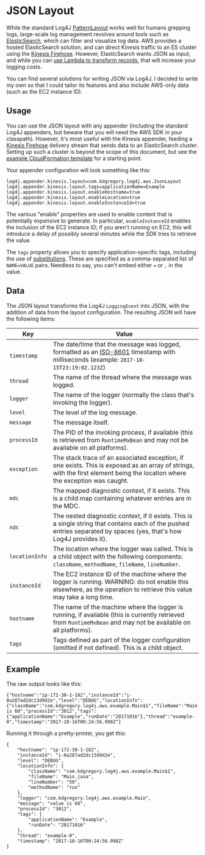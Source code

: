 # JSON Layout

While the standard Log4J [PatternLayout](http://logging.apache.org/log4j/1.2/apidocs/org/apache/log4j/PatternLayout.html)
works well for humans grepping logs, large-scale log management revolves around tools such as 
[ElasticSearch](https://www.elastic.co/products/elasticsearch), which can filter and visualize
log data. AWS provides a hosted ElasticSearch solution, and can direct Kinesis traffic to an ES
cluster using the [Kinesis Firehose](http://docs.aws.amazon.com/firehose/latest/dev/create-destination.html#create-destination-elasticsearch).
However, ElasticSearch wants JSON as input; and while you can [use Lambda to transform
records](http://docs.aws.amazon.com/firehose/latest/dev/data-transformation.html#lambda-blueprints),
that will increase your logging costs.

You can find several solutions for writing JSON via Log4J. I decided to write my own so that I
could tailor its features and also include AWS-only data (such as the EC2 instance ID).


## Usage

You can use the JSON layout with any appender (including the standard Log4J appenders, but beware
that you will need the AWS SDK in your classpath). However, it's most useful with the Kinesis
appender, feeding a [Kinesis Firehose](http://docs.aws.amazon.com/firehose/latest/dev/what-is-this-service.html)
delivery stream that sends data to an ElasticSearch cluster. Setting up such a cluster is beyond
the scope of this document, but see the [example CloudFormation template](../example/cloudformation/kinesis.json)
for a starting point.

Your appender configuration will look something like this:

```
log4j.appender.kinesis.layout=com.kdgregory.log4j.aws.JsonLayout
log4j.appender.kinesis.layout.tags=applicationName=Example
log4j.appender.kinesis.layout.enableHostname=true
log4j.appender.kinesis.layout.enableLocation=true
log4j.appender.kinesis.layout.enableInstanceId=true
```

The various "enable" properties are used to enable content that is potentially expensive to
generate.  In particular, `enableInstanceId` enables the inclusion of the EC2 instance ID;
if you aren't running on EC2, this will introduce a delay of possibly several minutes while
the SDK tries to retrieve the value.

The `tags` property allows you to specify application-specific tags, including the use of
[substitutions](substitutions.md). These are specified as a comma-separated list of
`NAME=VALUE` pairs. Needless to say, you can't embed either `=` or `,` in the value.


## Data

The JSON layout transforms the Log4J `LoggingEvent` into JSON, with the addition of data
from the layout configuration. The resulting JSON will have the following items:

 Key            | Value
----------------|------------------------------------------------------------------------------------------------------------------------
 `timestamp`    | The date/time that the message was logged, formatted as an [ISO-8601](https://en.wikipedia.org/wiki/ISO_8601) timestamp with milliseconds (example: `2017-10-15T23:19:02.123Z`)
 `thread`       | The name of the thread where the message was logged.
 `logger`       | The name of the logger (normally the class that's invoking the logger).
 `level`        | The level of the log message.
 `message`      | The message itself.
 `processId`    | The PID of the invoking process, if available (this is retrieved from `RuntimeMxBean` and may not be available on all platforms).
 `exception`    | The stack trace of an associated exception, if one exists. This is exposed as an array of strings, with the first element being the location where the exception was caught.
 `mdc`          | The mapped diagnostic context, if it exists. This is a child map containing whatever entries are in the MDC.
 `ndc`          | The nested diagnostic context, if it exists. This is a single string that contains each of the pushed entries separated by spaces (yes, that's how Log4J provides it).
 `locationInfo` | The location where the logger was called. This is a child object with the following components: `className`, `methodName`, `fileName`, `lineNumber`.
 `instanceId`   | The EC2 instance ID of the machine where the logger is running. WARNING: do not enable this elsewhere, as the operation to retrieve this value may take a long time.
 `hostname`     | The name of the machine where the logger is running, if available (this is currently retrieved from `RuntimeMxBean` and may not be available on all platforms).
 `tags`         | Tags defined as part of the logger configuration (omitted if not defined). This is a child object.


## Example

The raw output looks like this:

```
{"hostname":"ip-172-30-1-182","instanceId":"i-0a287ad2dc13d9d2e","level":"DEBUG","locationInfo":{"className":"com.kdgregory.log4j.aws.example.Main$1","fileName":"Main.java","lineNumber":"50","methodName":"run"},"logger":"com.kdgregory.log4j.aws.example.Main","message":"value is 60","processId":"3012","tags":{"applicationName":"Example","runDate":"20171016"},"thread":"example-0","timestamp":"2017-10-16T00:24:56.998Z"}
```

Running it through a pretty-printer, you get this:

```
{
	"hostname": "ip-172-30-1-182",
	"instanceId": "i-0a287ad2dc13d9d2e",
	"level": "DEBUG",
	"locationInfo": {
		"className": "com.kdgregory.log4j.aws.example.Main$1",
		"fileName": "Main.java",
		"lineNumber": "50",
		"methodName": "run"
	},
	"logger": "com.kdgregory.log4j.aws.example.Main",
	"message": "value is 60",
	"processId": "3012",
	"tags": {
		"applicationName": "Example",
		"runDate": "20171016"
	},
	"thread": "example-0",
	"timestamp": "2017-10-16T00:24:56.998Z"
}
```
